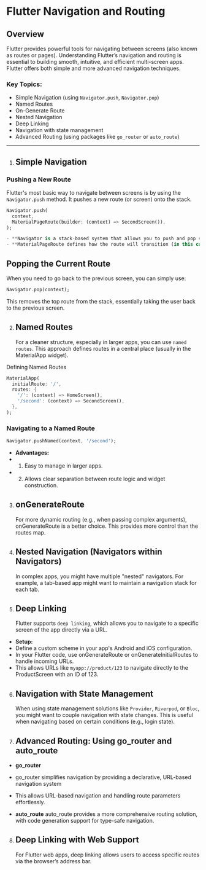 # Flutter Navigation and Routing

## Overview

Flutter provides powerful tools for navigating between screens (also known as routes or pages). Understanding Flutter’s navigation and routing is essential to building smooth, intuitive, and efficient multi-screen apps. Flutter offers both simple and more advanced navigation techniques.

### Key Topics:

- Simple Navigation (using `Navigator.push`, `Navigator.pop`)
- Named Routes
- On-Generate Route
- Nested Navigation
- Deep Linking
- Navigation with state management
- Advanced Routing (using packages like `go_router` or `auto_route`)

---

1. ## Simple Navigation

### Pushing a New Route

Flutter's most basic way to navigate between screens is by using the `Navigator.push` method. It pushes a new route (or screen) onto the stack.

```dart
Navigator.push(
  context,
  MaterialPageRoute(builder: (context) => SecondScreen()),
);

- **Navigator is a stack-based system that allows you to push and pop screens**.
- **MaterialPageRoute defines how the route will transition (in this case, a material design page)**.

```

## Popping the Current Route

When you need to go back to the previous screen, you can simply use:

```dart
Navigator.pop(context);
```

This removes the top route from the stack, essentially taking the user back to the previous screen.

2. ## Named Routes
   For a cleaner structure, especially in larger apps, you can use `named routes`. This approach defines routes in a central place (usually in the MaterialApp widget).

Defining Named Routes

```dart
MaterialApp(
  initialRoute: '/',
  routes: {
    '/': (context) => HomeScreen(),
    '/second': (context) => SecondScreen(),
  },
);
```

### Navigating to a Named Route

```dart
Navigator.pushNamed(context, '/second');
```

- **Advantages:**
- 1. Easy to manage in larger apps.
- 2. Allows clear separation between route logic and widget construction.

3. ## onGenerateRoute

   For more dynamic routing (e.g., when passing complex arguments), onGenerateRoute is a better choice. This provides more control than the routes map.

4. ## Nested Navigation (Navigators within Navigators)

   In complex apps, you might have multiple "nested" navigators. For example, a tab-based app might want to maintain a navigation stack for each tab.

5. ## Deep Linking
   Flutter supports `deep linking`, which allows you to navigate to a specific screen of the app directly via a URL.

- **Setup:**
- Define a custom scheme in your app's Android and iOS configuration.
- In your Flutter code, use onGenerateRoute or onGenerateInitialRoutes to handle incoming URLs.
- This allows URLs like `myapp://product/123` to navigate directly to the ProductScreen with an ID of 123.

6. ## Navigation with State Management

   When using state management solutions like `Provider`, `Riverpod`, or `Bloc`, you might want to couple navigation with state changes. This is useful when navigating based on certain conditions (e.g., login state).

7. ## Advanced Routing: Using go_router and auto_route

- **go_router**
- go_router simplifies navigation by providing a declarative, URL-based navigation system
- This allows URL-based navigation and handling route parameters effortlessly.

- **auto_route**
  auto_route provides a more comprehensive routing solution, with code generation support for type-safe navigation.

8. ## Deep Linking with Web Support
   For Flutter web apps, deep linking allows users to access specific routes via the browser’s address bar.
